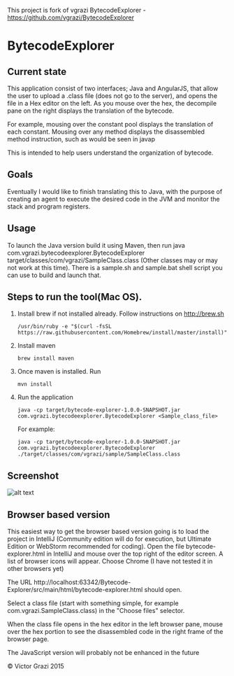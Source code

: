 This project is fork of vgrazi BytecodeExplorer - https://github.com/vgrazi/BytecodeExplorer

# BytecodeExplorer
## Current state
This application consist of two interfaces; Java and AngularJS, that allow the user to upload a .class file (does not go to the server), and opens the file in a
Hex editor on the left. As you mouse over the hex, the decompile pane on the right displays the translation of the bytecode.

For example, mousing over the constant pool displays the translation of each constant. Mousing over any method displays the disassembled
method instruction, such as would be seen in javap

This is intended to help users understand the organization of bytecode.

## Goals
Eventually I would like to finish translating this to Java, with the purpose of creating an agent to execute the desired code in the JVM and
monitor the stack and program registers.

## Usage
To launch the Java version build it using Maven, then run java com.vgrazi.bytecodeexplorer.BytecodeExplorer target/classes/com/vgrazi/SampleClass.class
(Other classes may or may not work at this time). There is a sample.sh and sample.bat shell script you can use to build and launch that.

## Steps to run the tool(Mac OS).
1. Install brew if not installed already. Follow instructions on http://brew.sh

   `/usr/bin/ruby -e "$(curl -fsSL https://raw.githubusercontent.com/Homebrew/install/master/install)"`
2. Install maven

   `brew install maven`
3. Once maven is installed. Run

   `mvn install`
4. Run the application

    `java -cp target/bytecode-explorer-1.0.0-SNAPSHOT.jar com.vgrazi.bytecodeexplorer.BytecodeExplorer <Sample_class_file>`

    For example:

    `java -cp target/bytecode-explorer-1.0.0-SNAPSHOT.jar com.vgrazi.bytecodeexplorer.BytecodeExplorer ./target/classes/com/vgrazi/sample/SampleClass.class`

## Screenshot
![alt text](bytecode-explorer.png "BytecodeExplorer")

## Browser based version
This easiest way to get the browser based version going is to load the project in IntelliJ (Community edition will do for execution, but Ultimate Edition or
WebStorm recommended for coding). Open the file bytecode-explorer.html in IntelliJ
and mouse over the top right of the editor screen. A list of browser icons will appear. Choose Chrome (I have not tested it in other browsers yet)

The URL http://localhost:63342/Bytecode-Explorer/src/main/html/bytecode-explorer.html should open.

Select a class file (start with something simple, for example com.vgrazi.SampleClass.class) in the "Choose files" selector.

When the class file opens in the hex editor in the left browser pane, mouse over the hex portion to see the disassembled code in the right frame of the browser page.

The JavaScript version will probably not be enhanced in the future



&copy; Victor Grazi 2015
